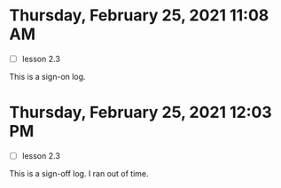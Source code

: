  # Thursday, February 25, 2021 11:08 AM
- [ ] lesson 2.3
 
This is a sign-on log. 
 
# Thursday, February 25, 2021 12:03 PM
- [ ] lesson 2.3
 
This is a sign-off log. I ran out of time.